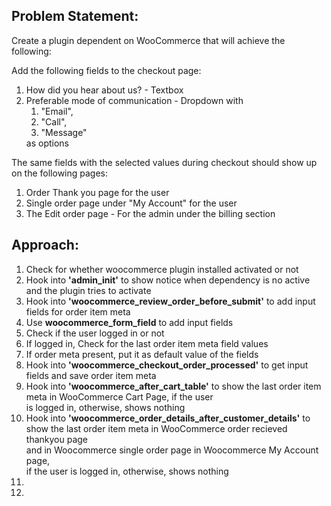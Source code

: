 ## Problem Statement:
<p>Create a plugin dependent on WooCommerce that will achieve the following:</p>
<p>Add the following fields to the checkout page:</p>
	<ol>
		<li>How did you hear about us? - Textbox
		<li>Preferable mode of communication - Dropdown with 
			<ol>
				<li>"Email",</li> <li>"Call",</li><li>"Message"</li>
			</ol>
			as options
		</li>
	</ol>
	<p>The same fields with the selected values during checkout should show up on the following pages:<p>
		<ol>
			<li>Order Thank you page for the user</li>
			<li>Single order page under "My Account" for the user</li>
			<li>The Edit order page - For the admin under the billing section</li>
		</ol>


## Approach:
<ol>
	<li>Check for whether woocommerce plugin installed activated or not</li>
	<li>Hook into <strong>'admin_init'</strong> to show notice when dependency is no active and the plugin tries to activate</li>
	<li>Hook into <strong>'woocommerce_review_order_before_submit'</strong> to add input fields for order item meta</li>
	<li>Use <strong>woocommerce_form_field</strong> to add input fields</li>
	<li>Check if the user logged in or not</li>
	<li>If logged in, Check for the last order item meta field values</li>
	<li>If order meta present, put it as default value of the fields</li>
	<li>Hook into <strong>'woocommerce_checkout_order_processed'</strong> to get input fields and save order item meta</li>
	<li>Hook into <strong>'woocommerce_after_cart_table'</strong> to show the last order item meta in WooCommerce Cart Page, if the user<br> is logged in, otherwise, shows nothing</li>
	<li>Hook into <strong>'woocommerce_order_details_after_customer_details'</strong> to show the last order item meta in WooCommerce order recieved thankyou page <br> and in Woocommerce single order page in Woocommerce My Account page,<br> if the user is logged in, otherwise, shows nothing</li>
	<li></li>
	<li></li>
</ol>